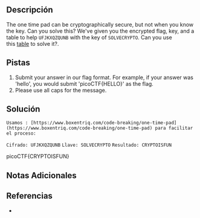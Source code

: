 ## Descripción

The one time pad can be cryptographically secure, but not when you know the key. Can you solve this? We've given you the encrypted flag, key, and a table to help `UFJKXQZQUNB` with the key of `SOLVECRYPTO`. Can you use this [table](https://jupiter.challenges.picoctf.org/static/1fd21547c154c678d2dab145c29f1d79/table.txt) to solve it?.
## Pistas

1. Submit your answer in our flag format. For example, if your answer was 'hello', you would submit 'picoCTF{HELLO}' as the flag.
2. Please use all caps for the message.

## Solución

`Usamos : [https://www.boxentriq.com/code-breaking/one-time-pad](https://www.boxentriq.com/code-breaking/one-time-pad) para facilitar el proceso:`

`Cifrado: UFJKXQZQUNB`
`Llave: SOLVECRYPTO`
`Resultado: CRYPTOISFUN`

picoCTF{CRYPTOISFUN}


## Notas Adicionales



## Referencias
- 


